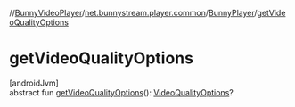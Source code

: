 //[BunnyVideoPlayer](../../../index.md)/[net.bunnystream.player.common](../index.md)/[BunnyPlayer](index.md)/[getVideoQualityOptions](get-video-quality-options.md)

# getVideoQualityOptions

[androidJvm]\
abstract fun [getVideoQualityOptions](get-video-quality-options.md)(): [VideoQualityOptions](../../net.bunnystream.player.model/-video-quality-options/index.md)?
